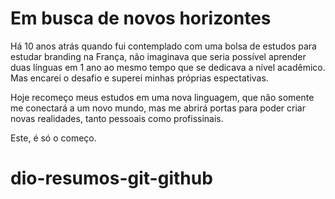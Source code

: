 
# Em busca de novos horizontes

Há 10 anos atrás quando fui contemplado com uma bolsa de estudos para estudar branding na França, não imaginava que seria possível aprender duas línguas em 1 ano ao mesmo tempo que se dedicava a nível acadêmico. Mas encarei o desafio e superei minhas próprias espectativas. 

Hoje recomeço meus estudos em uma nova linguagem, que não somente me conectará a um novo mundo, mas me abrirá portas para poder criar novas realidades, tanto pessoais como profissinais. 

Este, é só o começo.

# dio-resumos-git-github
